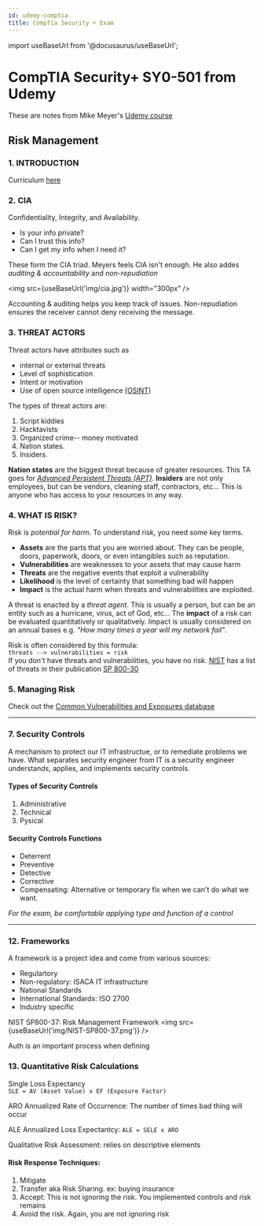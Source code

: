 ```yaml
---
id: udemy-comptia
title: CompTia Security + Exam
---
```


import useBaseUrl from '@docusaurus/useBaseUrl';

# CompTIA Security+ SY0-501 from Udemy

These are notes from Mike Meyer's [Udemy course](https://www.udemy.com/course/comptia-security-certification-sy0-501-the-total-course/)

## Risk Management

### 1. INTRODUCTION 

Curriculum [here](udemy-course/CompTIA-Security-SY0-501.pdf)

### 2. CIA

Confidentiality, Integrity, and Availability.   
- Is your info private?
- Can I trust this info? 
- Can I get my info when I need it?

These form the CIA triad. Meyers feels CIA isn't enough. He also addes *auditing & accountability* and *non-repudiation*

<img src={useBaseUrl('img/cia.jpg')} width="300px" />

Accounting & auditing helps you keep track of issues. Non-repudiation ensures the receiver cannot deny receiving the message.


### 3. THREAT ACTORS

Threat actors have attributes such as
- internal or external threats
- Level of sophistication
- Intent or motivation
- Use of open source intelligence [(OSINT)](../sec-definitions.md#open-source-intelligence)

The types of threat actors are:
1. Script kiddies
2. Hacktavists
3. Organized crime-- money motivated
4. Nation states.  
5. Insiders.  

**Nation states** are the biggest threat because of greater resources. This TA goes for [*Advanced Persistent Threats (APT)*](../sec-definitions.md#advanced-persistent-threat). **Insiders** are not only employees, but can be vendors, cleaning staff, contractors, etc... This is anyone who has access to your resources in any way.


### 4. WHAT IS RISK?

Risk is _potential for harm_. To understand risk, you need some key terms. 
- **Assets** are the parts that you are worried about. They can be people, doors, paperwork, doors, or even intangibles such as reputation.
- **Vulnerabilities** are weaknesses to your assets that may cause harm
- **Threats** are the negative events that exploit a vulnerability
- **Likelihood** is the level of certainty that something bad will happen
- **Impact** is the actual harm when threats and vulnerabilities are exploited.

A threat is enacted by a *threat agent*. This is usually a person, but can be an entity such as a hurricane, virus, act of God, etc...  The __impact__ of a risk can be evaluated quantitatively or qualitatively. Impact is usually considered on an annual bases e.g. _"How many times a year will my network fail"_.  

Risk is often considered by this formula:  
`threats --> vulnerabilities = risk`  
If you don't have threats and vulnerabilities, you have no risk. [NIST](../sec-definitions.md#nist) has a list of threats in their publication [SP 800-30](https://csrc.nist.gov/publications/detail/sp/800-30/rev-1/final)


### 5. Managing Risk

Check out the [Common Vulnerabilities and Exposures database](https://cve.mitre.org)

---

### 7. Security Controls

A mechanism to protect our IT infrastructue, or to remediate problems we have. What separates security engineer from IT is a security engineer understands, applies, and implements security controls.

#### Types of Security Controls

1. Administrative
2. Technical
3. Pysical

#### Security Controls Functions

- Deterrent
- Preventive
- Detective
- Corrective
- Compensating: Alternative or temporary fix when we can't do what we want.

*For the exam, be comfortable applying type and function of a control*

---

### 12. Frameworks

A framework is a project idea and come from various sources:

- Regulartory
- Non-regulatory: ISACA IT infrastructure
- National Standards
- International Standards: ISO 2700
- Industry specific

NIST SP800-37: Risk Management Framework
<img src={useBaseUrl('img/NIST-SP800-37.png')} />  

Auth is an important process when defining


### 13. Quantitative Risk Calculations

Single Loss Expectancy  
`SLE = AV (Asset Value) x EF (Exposure Factor)`

ARO Annualized Rate of Occurrence: The number of times bad thing will occur  

ALE Annualized Loss Expectantcy:
`ALE = SELE x ARO`

Qualitative Risk Assessment: relies on descriptive elements  


#### Risk Response Techniques:

1. Mitigate
2. Transfer aka Risk Sharing. ex: buying insurance
3. Accept: This is not ignoring the risk. You implemented controls and risk remains
4. Avoid the risk. Again, you are not ignoring risk 